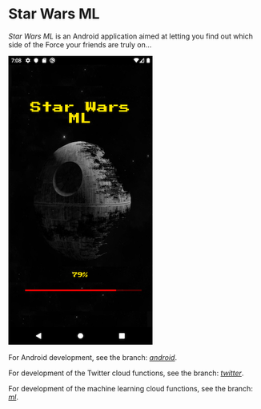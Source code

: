 # Star Wars ML
*Star Wars ML* is an Android application aimed at letting you find out which side of the Force your friends are truly on...

![splashscreen](https://github.com/chiefJota/Star-Wars-ML/blob/android/Activity%20images/splashscreen.png)

For Android development, see the branch: *[android](https://github.com/chiefJota/Star-Wars-ML/tree/android)*.

For development of the Twitter cloud functions, see the branch: *[twitter](https://github.com/chiefJota/Star-Wars-ML/tree/twitter)*.

For development of the machine learning cloud functions, see the branch: *[ml](https://github.com/chiefJota/Star-Wars-ML/tree/ML)*.
